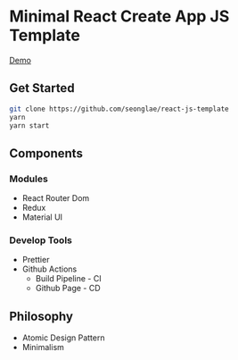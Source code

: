 # Minimal React Create App JS Template

[Demo](https://seonglae.github.io/react-js-template)

## Get Started

```bash
git clone https://github.com/seonglae/react-js-template
yarn
yarn start
```

## Components

### Modules

- React Router Dom
- Redux
- Material UI

### Develop Tools

- Prettier
- Github Actions
  - Build Pipeline - CI
  - Github Page - CD

## Philosophy

- Atomic Design Pattern
- Minimalism

